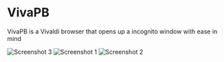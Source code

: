 # VivaPB

VivaPB is a Vivaldi browser that opens up a incognito window with ease in mind

![Screenshot 3](https://github.com/codrkoaz/VivaPB/assets/51058620/f193d371-1fc5-4937-be8f-e5f482f2b401)
![Screenshot 1](https://github.com/codrkoaz/VivaPB/assets/51058620/e7430199-c200-4977-9020-ce692582ef98)
![Screenshot 2](https://github.com/codrkoaz/VivaPB/assets/51058620/202bdb0e-7be5-4a67-9c4d-194095edb92b)
